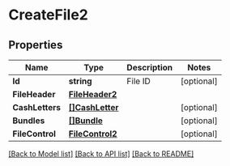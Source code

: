 # CreateFile2

## Properties

Name | Type | Description | Notes
------------ | ------------- | ------------- | -------------
**Id** | **string** | File ID | [optional] 
**FileHeader** | [**FileHeader2**](FileHeader_2.md) |  | 
**CashLetters** | [**[]CashLetter**](CashLetter.md) |  | [optional] 
**Bundles** | [**[]Bundle**](Bundle.md) |  | [optional] 
**FileControl** | [**FileControl2**](FileControl_2.md) |  | [optional] 

[[Back to Model list]](../README.md#documentation-for-models) [[Back to API list]](../README.md#documentation-for-api-endpoints) [[Back to README]](../README.md)


